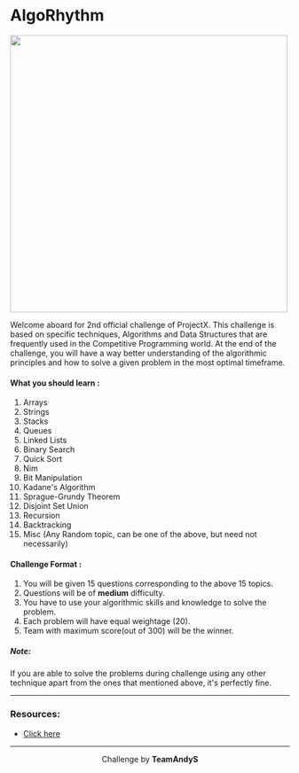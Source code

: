 # AlgoRhythm
<img src = "https://cdn-images-1.medium.com/max/1600/1*gxqZjvLgyl_AQNSD17Eu2Q.jpeg" width= "500px" height="500px"/>

Welcome aboard for 2nd official challenge of ProjectX. This challenge is based on specific techniques, Algorithms and Data Structures 
that are frequently used in the Competitive Programming world. At the end of the challenge, you will have a way better understanding 
of the algorithmic principles and how to solve a given problem in the most optimal timeframe.

#### What you should learn :
1. Arrays
2. Strings
3. Stacks
4. Queues
5. Linked Lists
6. Binary Search
7. Quick Sort
8. Nim
9. Bit Manipulation
10. Kadane's Algorithm
11. Sprague-Grundy Theorem
12. Disjoint Set Union
13. Recursion
14. Backtracking
15. Misc (Any Random topic, can be one of the above, but need not necessarily) 

#### Challenge Format :
1. You will be given 15 questions corresponding to the above 15 topics.
2. Questions will be of **medium** difficulty.
3. You have to use your algorithmic skills and knowledge to solve the problem.
4. Each problem will have equal weightage (20).
5. Team with maximum score(out of 300) will be the winner.

<h5>Note:</h5> If you are able to solve the problems during challenge using any other technique apart from the ones that mentioned above, it's 
perfectly fine.

---

### Resources:
* [Click here](https://github.com/NITG-Aficionados/ProjectX/blob/master/AlgoRhythm/Resources.md)

---

<p align="center">
  Challenge by <strong>TeamAndyS</strong>
</p>
